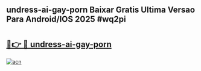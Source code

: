 ## undress-ai-gay-porn Baixar Gratis Ultima Versao Para Android/IOS 2025 #wq2pi

# <h2><a href="https://ainizakaria.my?title=undress-ai-gay-porn&ref=20M">🔗👉 🔴 undress-ai-gay-porn</a></h2>

[![acn](https://github.com/user-attachments/assets/0f9c940e-d8b0-45ae-aac7-cd30a18b3e1c)](https://ainizakaria.my?title=undress-ai-gay-porn&ref=20M)

